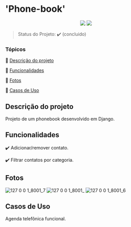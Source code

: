 <h1>'Phone-book'</h1> 

<p align="center">
  <img src="https://img.shields.io/pypi/pyversions/Django"/>
   <img src="http://img.shields.io/static/v1?label=STATUS&message=CONCLUIDO&color=GREEN&style=for-the-badge"/>
</p>

> Status do Projeto: :heavy_check_mark: (concluido)

### Tópicos 

:small_blue_diamond: [Descrição do projeto](#descrição-do-projeto)

:small_blue_diamond: [Funcionalidades](#funcionalidades)

:small_blue_diamond: [Fotos](#Fotos)

:small_blue_diamond: [Casos de Uso](#casos-de-uso)


## Descrição do projeto 

<p align="justify">
Projeto de um phonebook desenvolvido em Django. 
</p>

## Funcionalidades

:heavy_check_mark: Adicionar/remover contato.

:heavy_check_mark: Filtrar contatos por categoria.


## Fotos

![127 0 0 1_8001_7](https://user-images.githubusercontent.com/81266049/149791800-0f80823b-44d6-4685-880d-3480409c6ff6.png)
![127 0 0 1_8001_](https://user-images.githubusercontent.com/81266049/149791803-a31ed307-912c-4e8c-961a-601bcce12c9b.png)
![127 0 0 1_8001_6](https://user-images.githubusercontent.com/81266049/149791804-d339da75-c133-4471-bfce-2bf8d01c386f.png)



## Casos de Uso

Agenda telefônica funcional.
